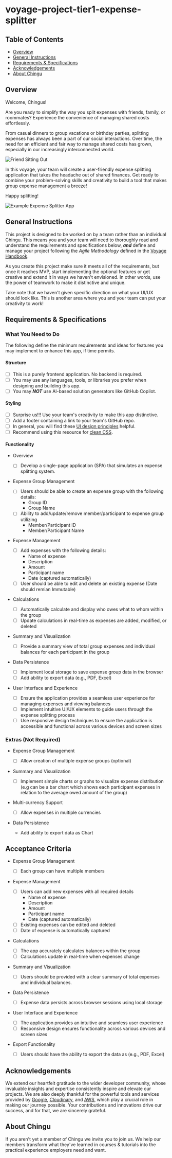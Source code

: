 # voyage-project-tier1-expense-splitter

## Table of Contents

* [Overview](#overview)
* [General Instructions](#general-instructions)
* [Requirements & Specifications](#requirements-specifications)
* [Acknowledgements](#acknowledgements)
* [About Chingu](#about-chingu)

## Overview

Welcome, Chingus!

Are you ready to simplify the way you split expenses with friends, family, or roommates? Experience the convenience of managing shared costs effortlessly.

From casual dinners to group vacations or birthday parties, splitting expenses has always been a part of our social interactions. Over time, the need for an efficient and fair way to manage shared costs has grown, especially in our increasingly interconnected world.

![Friend Sitting Out](./assets/friends-sitting-out.png)

In this voyage, your team will create a user-friendly expense splitting application that takes the headache out of shared finances. Get ready to combine your problem-solving skills and creativity to build a tool that makes group expense management a breeze!

Happy splitting!

![Example Expense Splitter App](./assets/example-expense-splitter-app.png)

## General Instructions

This project is designed to be worked on by a team rather than an individual
Chingu. This means you and your team will need to thoroughly read and
understand the requirements and specifications below, **_and_** define and
manage your project following the _Agile Methodology_ defined in the
[Voyage Handbook](https://github.com/chingu-voyages/Handbook/blob/main/docs/guides/voyage/voyage.md#voyage-guide).

As you create this project make sure it meets all of the requirements, but once
it reaches MVP, start implementing the optional features or get creative and
extend it in ways we haven't envisioned. In other words, use the power of
teamwork to make it distinctive and unique.

Take note that we haven't given specific direction on what your UI/UX should
look like. This is another area where you and your team can put your creativity 
to work! 

## Requirements & Specifications

### What You Need to Do

The following define the minimum requirements and ideas for features you may
implement to enhance this app, if time permits.

#### Structure

- [ ] This is a purely frontend application. No backend is required.
- [ ] You may use any languages, tools, or libraries you prefer when designing and building this app.
- [ ] You may **_NOT_** use AI-based solution generators like GitHub Copilot.

#### Styling

- [ ] Surprise us!!! Use your team's creativity to make this app distinctive.
- [ ] Add a footer containing a link to your team's GitHub repo.
- [ ] In general, you will find these [UI design principles](https://www.justinmind.com/ui-design/principles) helpful.
- [ ] Recommend using this resource for [clean CSS](https://israelmitolu.hashnode.dev/writing-cleaner-css-using-bem-methodology).

#### Functionality
- Overview

  - [ ] Develop a single-page application (SPA) that simulates an expense splitting system.

- Expense Group Management

  - [ ] Users should be able to create an expense group with the following details:
    - Group ID
    - Group Name
  - [ ] Ability to add/update/remove member/participant to expense group utilizing
    - Member/Participant ID
    - Member/Participant Name

- Expense Management

  - [ ] Add expenses with the following details:
    - Name of expense
    - Description
    - Amount
    - Participant name
    - Date (captured automatically)
  - [ ] User should be able to edit and delete an existing expense (Date should remian Immutable)

- Calculations

  - [ ] Automatically calculate and display who owes what to whom within the group
  - [ ] Update calculations in real-time as expenses are added, modified, or deleted

- Summary and Visualization

  - [ ] Provide a summary view of total group expenses and individual balances for each participant in the group

- Data Persistence

  - [ ] Implement local storage to save expense group data in the browser
  - [ ] Add ability to export data (e.g., PDF, Excel)

- User Interface and Experience

  - [ ] Ensure the application provides a seamless user experience for managing expenses and viewing balances
  - [ ] Implement intuitive UI/UX elements to guide users through the expense splitting process
  - [ ] Use responsive design techniques to ensure the application is accessible and functional across various devices and screen sizes

### Extras (Not Required)

- Expense Group Management

  - [ ] Allow creation of multiple expense groups (optional)

- Summary and Visualization

  - [ ] Implement simple charts or graphs to visualize expense distribution (e.g can be a bar chart which shows each participant expenses in relation to the average owed amount of the group)

- Multi-currency Support

  - [ ] Allow expenses in multiple currencies

- Data Persistence

  - Add ability to export data as Chart

## Acceptance Criteria

- Expense Group Management

  - [ ] Each group can have multiple members

- Expense Management

  - [ ] Users can add new expenses with all required details
    - Name of expense
    - Description
    - Amount
    - Participant name
    - Date (captured automatically)
  - [ ] Existing expenses can be edited and deleted
  - [ ] Date of expense is automatically captured

- Calculations

  - [ ] The app accurately calculates balances within the group
  - [ ] Calculations update in real-time when expenses change

- Summary and Visualization

  - [ ] Users should be provided with a clear summary of total expenses and individual balances.

- Data Persistence

  - [ ] Expense data persists across browser sessions using local storage

- User Interface and Experience

  - [ ] The application provides an intuitive and seamless user experience
  - [ ] Responsive design ensures functionality across various devices and screen sizes

- Export Functionality
  - [ ] Users should have the ability to export the data as (e.g., PDF, Excel)

## Acknowledgements

We extend our heartfelt gratitude to the wider developer community, whose invaluable insights and expertise consistently inspire and elevate our projects. We are also deeply thankful for the powerful tools and services provided by [Google](https://google.com), [Cloudinary](https://cloudinary.com), and [AWS](https://aws.amazon.com), which play a crucial role in making our journey possible. Your contributions and innovations drive our success, and for that, we are sincerely grateful.

## About Chingu

If you aren't yet a member of Chingu we invite you to join us. We help our
members transform what they've learned in courses & tutorials into the
practical experience employers need and want.
